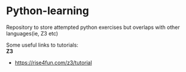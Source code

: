 # Python-learning
Repository to store attempted python exercises but overlaps with other languages(ie, Z3 etc)

Some useful links to tutorials:  
**Z3**
- https://rise4fun.com/z3/tutorial
